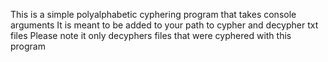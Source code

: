 This is a simple polyalphabetic cyphering program that takes console arguments
It is meant to be added to your path to cypher and decypher txt files
Please note it only decyphers files that were cyphered with this program
